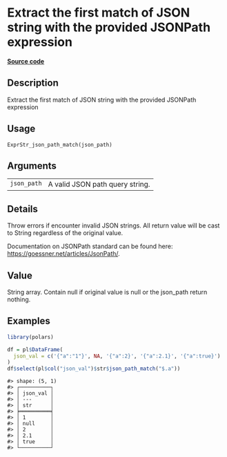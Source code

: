 

# Extract the first match of JSON string with the provided JSONPath expression

[**Source code**](https://github.com/pola-rs/r-polars/tree/f1aede4d7d7f090c98651365a4120a8232503a4d/R/expr__string.R#L519)

## Description

Extract the first match of JSON string with the provided JSONPath
expression

## Usage

<pre><code class='language-R'>ExprStr_json_path_match(json_path)
</code></pre>

## Arguments

<table>
<tr>
<td style="white-space: nowrap; font-family: monospace; vertical-align: top">
<code id="ExprStr_json_path_match_:_json_path">json_path</code>
</td>
<td>
A valid JSON path query string.
</td>
</tr>
</table>

## Details

Throw errors if encounter invalid JSON strings. All return value will be
cast to String regardless of the original value.

Documentation on JSONPath standard can be found here:
<a href="https://goessner.net/articles/JsonPath/">https://goessner.net/articles/JsonPath/</a>.

## Value

String array. Contain null if original value is null or the json_path
return nothing.

## Examples

``` r
library(polars)

df = pl$DataFrame(
  json_val = c('{"a":"1"}', NA, '{"a":2}', '{"a":2.1}', '{"a":true}')
)
df$select(pl$col("json_val")$str$json_path_match("$.a"))
```

    #> shape: (5, 1)
    #> ┌──────────┐
    #> │ json_val │
    #> │ ---      │
    #> │ str      │
    #> ╞══════════╡
    #> │ 1        │
    #> │ null     │
    #> │ 2        │
    #> │ 2.1      │
    #> │ true     │
    #> └──────────┘
